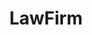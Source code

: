 ---
title: LawFirm
crosslinks:
- law
- Serendipity
- SEO
- AskHistorians
- Lawyers
- lawschooladmissions
- legaladvice
- AMAAggregator
---